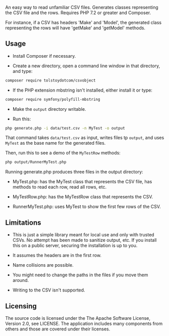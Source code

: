 An easy way to read unfamiliar CSV files. Generates classes representing the CSV file and the rows. Requires PHP 7.2 or greater and Composer.

For instance, if a CSV has headers 'Make' and 'Model', the generated class representing the rows will have 'getMake' and 'getModel' methods.


Usage
------

* Install Composer if necessary.

* Create a new directory, open a command line window in that directory, and type:

```sh
composer require tolstoydotcom/csvobject
```

* If the PHP extension mbstring isn't installed, either install it or type:

```sh
composer require symfony/polyfill-mbstring
```

* Make the `output` directory writable.

* Run this:

```sh
php generate.php -i data/test.csv -n MyTest -o output
```

That command takes `data/test.csv` as input, writes files tp `output`, and uses `MyTest` as the base name for the generated files.

Then, run this to see a demo of the `MyTestRow` methods:

```sh
php output/RunnerMyTest.php
```

Running generate.php produces three files in the output directory:

* MyTest.php: has the MyTest class that represents the CSV file, has methods to read each row, read all rows, etc.

* MyTestRow.php: has the MyTestRow class that represents the CSV.

* RunnerMyTest.php: uses MyTest to show the first few rows of the CSV.


Limitations
------

* This is just a simple library meant for local use and only with trusted CSVs. No attempt has been made to sanitize output, etc. If you install this on a public server, securing the installation is up to you.

* It assumes the headers are in the first row.

* Name collisions are possible.

* You might need to change the paths in the files if you move them around.

* Writing to the CSV isn't supported.


Licensing
------
The source code is licensed under the The Apache Software License, Version 2.0, see LICENSE. The application includes many components from others and those are covered under their licenses.
